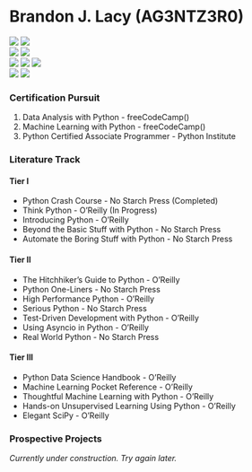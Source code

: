 # Brandon J. Lacy (AG3NTZ3R0)
![](https://img.shields.io/badge/Language-Python-brightgreen)
![](https://img.shields.io/badge/Web%20Framework-Django-brightgreen)
<br>
![](https://img.shields.io/badge/Certification-PCEP-brightgreen)
![](https://img.shields.io/badge/Certification-Scientific%20Computing%20with%20Python-brightgreen)
<br>
![](https://img.shields.io/badge/University-Sacred%20Heart%20University-red)
![](https://img.shields.io/badge/Degree-BS%20Computer%20Science-red)
![](https://img.shields.io/badge/Degree-BS%20Cybersecurity-red)
<br>
![](https://img.shields.io/badge/Organization-Hubbell%20Inc.-yellow)
![](https://img.shields.io/badge/Role-Data%20Analytics%20%26%20Operations%20Analyst-yellow)

### Certification Pursuit

1. Data Analysis with Python - freeCodeCamp()
2. Machine Learning with Python - freeCodeCamp()
3. Python Certified Associate Programmer - Python Institute

### Literature Track

#### Tier I
- Python Crash Course - No Starch Press (Completed)
- Think Python - O’Reilly (In Progress)
- Introducing Python - O’Reilly
- Beyond the Basic Stuff with Python - No Starch Press
- Automate the Boring Stuff with Python - No Starch Press

#### Tier II
- The Hitchhiker’s Guide to Python - O’Reilly
- Python One-Liners - No Starch Press
- High Performance Python - O’Reilly
- Serious Python - No Starch Press
- Test-Driven Development with Python - O’Reilly
- Using Asyncio in Python - O’Reilly
- Real World Python - No Starch Press

#### Tier III
- Python Data Science Handbook - O’Reilly
- Machine Learning Pocket Reference - O’Reilly
- Thoughtful Machine Learning with Python - O’Reilly
- Hands-on Unsupervised Learning Using Python - O’Reilly
- Elegant SciPy - O’Reilly

### Prospective Projects

<i>Currently under construction. Try again later.</i>

